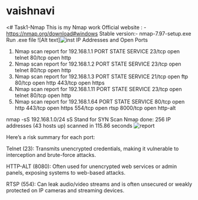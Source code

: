 # vaishnavi
<# Task1-Nmap This is my Nmap work
Official website : - https://nmap.org/download#windows
Stable version:- nmap-7.97-setup.exe
Run .exe file
![Alt text]![inst](https://github.com/user-attachments/assets/81ec2db7-8c8b-4637-9315-f9b980ea08d4)
IP Addresses and Open Ports
1)	Nmap scan report for 192.168.1.1
PORT   STATE SERVICE
23/tcp open  telnet
80/tcp open  http
2)	Nmap scan report for 192.168.1.2
PORT   STATE SERVICE
23/tcp open  telnet
80/tcp open  http
3)	Nmap scan report for 192.168.1.3
PORT    STATE SERVICE
21/tcp  open  ftp
80/tcp  open  http
443/tcp open  https
4)	Nmap scan report for 192.168.1.11
PORT   STATE SERVICE
23/tcp open  telnet
80/tcp open  http
5)	Nmap scan report for 192.168.1.64
PORT     STATE SERVICE
80/tcp   open  http
443/tcp  open  https
554/tcp  open  rtsp
8000/tcp open  http-alt

nmap -sS 192.168.1.0/24
sS Stand for SYN Scan
Nmap done: 256 IP addresses (43 hosts up) scanned in 115.86 seconds
![report](https://github.com/user-attachments/assets/ec7cf8e0-5955-4754-85bc-90a5a7827453)


Here’s a  risk summary for each port:

Telnet (23): Transmits unencrypted credentials, making it vulnerable to interception and brute-force attacks.

HTTP-ALT (8080): Often used for unencrypted web services or admin panels, exposing systems to web-based attacks.

RTSP (554): Can leak audio/video streams and is often unsecured or weakly protected on IP cameras and streaming devices.
